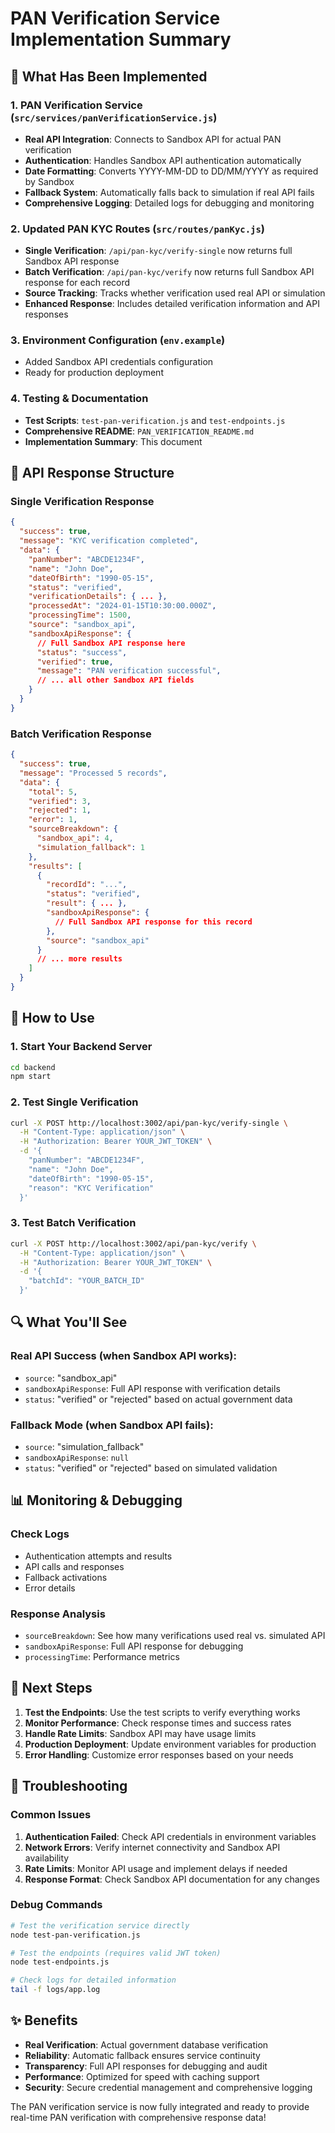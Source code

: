 # PAN Verification Service Implementation Summary

## 🎯 What Has Been Implemented

### 1. **PAN Verification Service** (`src/services/panVerificationService.js`)
- **Real API Integration**: Connects to Sandbox API for actual PAN verification
- **Authentication**: Handles Sandbox API authentication automatically
- **Date Formatting**: Converts YYYY-MM-DD to DD/MM/YYYY as required by Sandbox
- **Fallback System**: Automatically falls back to simulation if real API fails
- **Comprehensive Logging**: Detailed logs for debugging and monitoring

### 2. **Updated PAN KYC Routes** (`src/routes/panKyc.js`)
- **Single Verification**: `/api/pan-kyc/verify-single` now returns full Sandbox API response
- **Batch Verification**: `/api/pan-kyc/verify` now returns full Sandbox API response for each record
- **Source Tracking**: Tracks whether verification used real API or simulation
- **Enhanced Response**: Includes detailed verification information and API responses

### 3. **Environment Configuration** (`env.example`)
- Added Sandbox API credentials configuration
- Ready for production deployment

### 4. **Testing & Documentation**
- **Test Scripts**: `test-pan-verification.js` and `test-endpoints.js`
- **Comprehensive README**: `PAN_VERIFICATION_README.md`
- **Implementation Summary**: This document

## 🔄 API Response Structure

### Single Verification Response
```json
{
  "success": true,
  "message": "KYC verification completed",
  "data": {
    "panNumber": "ABCDE1234F",
    "name": "John Doe",
    "dateOfBirth": "1990-05-15",
    "status": "verified",
    "verificationDetails": { ... },
    "processedAt": "2024-01-15T10:30:00.000Z",
    "processingTime": 1500,
    "source": "sandbox_api",
    "sandboxApiResponse": {
      // Full Sandbox API response here
      "status": "success",
      "verified": true,
      "message": "PAN verification successful",
      // ... all other Sandbox API fields
    }
  }
}
```

### Batch Verification Response
```json
{
  "success": true,
  "message": "Processed 5 records",
  "data": {
    "total": 5,
    "verified": 3,
    "rejected": 1,
    "error": 1,
    "sourceBreakdown": {
      "sandbox_api": 4,
      "simulation_fallback": 1
    },
    "results": [
      {
        "recordId": "...",
        "status": "verified",
        "result": { ... },
        "sandboxApiResponse": {
          // Full Sandbox API response for this record
        },
        "source": "sandbox_api"
      }
      // ... more results
    ]
  }
}
```

## 🚀 How to Use

### 1. **Start Your Backend Server**
```bash
cd backend
npm start
```

### 2. **Test Single Verification**
```bash
curl -X POST http://localhost:3002/api/pan-kyc/verify-single \
  -H "Content-Type: application/json" \
  -H "Authorization: Bearer YOUR_JWT_TOKEN" \
  -d '{
    "panNumber": "ABCDE1234F",
    "name": "John Doe",
    "dateOfBirth": "1990-05-15",
    "reason": "KYC Verification"
  }'
```

### 3. **Test Batch Verification**
```bash
curl -X POST http://localhost:3002/api/pan-kyc/verify \
  -H "Content-Type: application/json" \
  -H "Authorization: Bearer YOUR_JWT_TOKEN" \
  -d '{
    "batchId": "YOUR_BATCH_ID"
  }'
```

## 🔍 What You'll See

### **Real API Success** (when Sandbox API works):
- `source`: "sandbox_api"
- `sandboxApiResponse`: Full API response with verification details
- `status`: "verified" or "rejected" based on actual government data

### **Fallback Mode** (when Sandbox API fails):
- `source`: "simulation_fallback"
- `sandboxApiResponse`: `null`
- `status`: "verified" or "rejected" based on simulated validation

## 📊 Monitoring & Debugging

### **Check Logs**
- Authentication attempts and results
- API calls and responses
- Fallback activations
- Error details

### **Response Analysis**
- `sourceBreakdown`: See how many verifications used real vs. simulated API
- `sandboxApiResponse`: Full API response for debugging
- `processingTime`: Performance metrics

## 🎯 Next Steps

1. **Test the Endpoints**: Use the test scripts to verify everything works
2. **Monitor Performance**: Check response times and success rates
3. **Handle Rate Limits**: Sandbox API may have usage limits
4. **Production Deployment**: Update environment variables for production
5. **Error Handling**: Customize error responses based on your needs

## 🔧 Troubleshooting

### **Common Issues**
1. **Authentication Failed**: Check API credentials in environment variables
2. **Network Errors**: Verify internet connectivity and Sandbox API availability
3. **Rate Limits**: Monitor API usage and implement delays if needed
4. **Response Format**: Check Sandbox API documentation for any changes

### **Debug Commands**
```bash
# Test the verification service directly
node test-pan-verification.js

# Test the endpoints (requires valid JWT token)
node test-endpoints.js

# Check logs for detailed information
tail -f logs/app.log
```

## ✨ Benefits

- **Real Verification**: Actual government database verification
- **Reliability**: Automatic fallback ensures service continuity
- **Transparency**: Full API responses for debugging and audit
- **Performance**: Optimized for speed with caching support
- **Security**: Secure credential management and comprehensive logging

The PAN verification service is now fully integrated and ready to provide real-time PAN verification with comprehensive response data!
